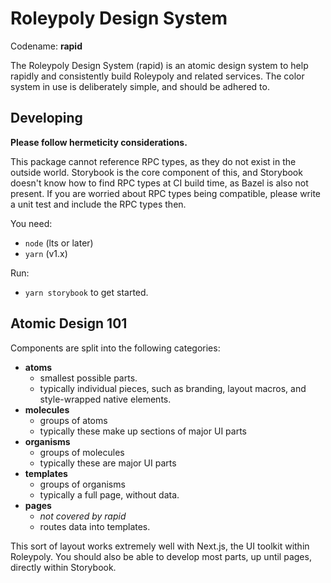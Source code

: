 # Roleypoly Design System

Codename: **rapid**

The Roleypoly Design System (rapid) is an atomic design system to help rapidly and consistently build Roleypoly and related services. The color system in use is deliberately simple, and should be adhered to.

## Developing

**Please follow hermeticity considerations.**

This package cannot reference RPC types, as they do not exist in the outside world. Storybook is the core component of this, and Storybook doesn't know how to find RPC types at CI build time, as Bazel is also not present. If you are worried about RPC types being compatible, please write a unit test and include the RPC types then.

You need:

- `node` (lts or later)
- `yarn` (v1.x)

Run:

- `yarn storybook` to get started.

## Atomic Design 101

Components are split into the following categories:

- **atoms**
  - smallest possible parts.
  - typically individual pieces, such as branding, layout macros, and style-wrapped native elements.
- **molecules**
  - groups of atoms
  - typically these make up sections of major UI parts
- **organisms**
  - groups of molecules
  - typically these are major UI parts
- **templates**
  - groups of organisms
  - typically a full page, without data.
- **pages**
  - _not covered by rapid_
  - routes data into templates.

This sort of layout works extremely well with Next.js, the UI toolkit within Roleypoly. You should also be able to develop most parts, up until pages, directly within Storybook.
